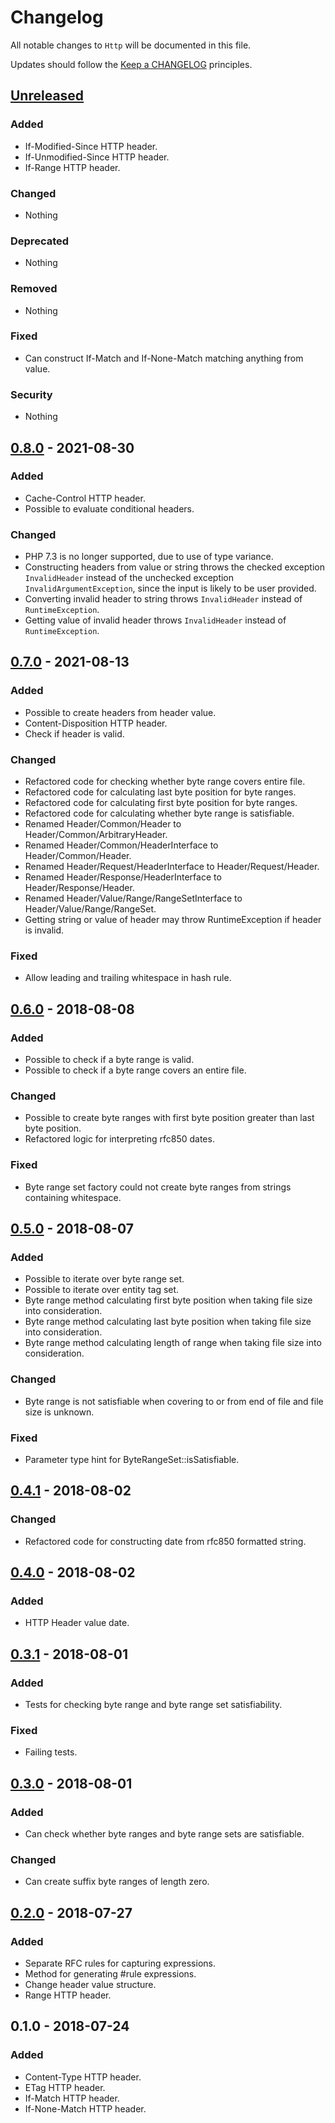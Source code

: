 # Changelog

All notable changes to `Http` will be documented in this file.

Updates should follow the [Keep a CHANGELOG](http://keepachangelog.com/) principles.

## [Unreleased](https://github.com/Stadly/Http/compare/v0.8.0...HEAD)

### Added
- If-Modified-Since HTTP header.
- If-Unmodified-Since HTTP header.
- If-Range HTTP header.

### Changed
- Nothing

### Deprecated
- Nothing

### Removed
- Nothing

### Fixed
- Can construct If-Match and If-None-Match matching anything from value.

### Security
- Nothing

## [0.8.0](https://github.com/Stadly/Http/compare/v0.7.0...v0.8.0) - 2021-08-30

### Added
- Cache-Control HTTP header.
- Possible to evaluate conditional headers.

### Changed
- PHP 7.3 is no longer supported, due to use of type variance.
- Constructing headers from value or string throws the checked exception `InvalidHeader` instead of the unchecked exception `InvalidArgumentException`, since the input is likely to be user provided.
- Converting invalid header to string throws `InvalidHeader` instead of `RuntimeException`.
- Getting value of invalid header throws `InvalidHeader` instead of `RuntimeException`.

## [0.7.0](https://github.com/Stadly/Http/compare/v0.6.0...v0.7.0) - 2021-08-13

### Added
- Possible to create headers from header value.
- Content-Disposition HTTP header.
- Check if header is valid.

### Changed
- Refactored code for checking whether byte range covers entire file.
- Refactored code for calculating last byte position for byte ranges.
- Refactored code for calculating first byte position for byte ranges.
- Refactored code for calculating whether byte range is satisfiable.
- Renamed Header/Common/Header to Header/Common/ArbitraryHeader.
- Renamed Header/Common/HeaderInterface to Header/Common/Header.
- Renamed Header/Request/HeaderInterface to Header/Request/Header.
- Renamed Header/Response/HeaderInterface to Header/Response/Header.
- Renamed Header/Value/Range/RangeSetInterface to Header/Value/Range/RangeSet.
- Getting string or value of header may throw RuntimeException if header is invalid.

### Fixed
- Allow leading and trailing whitespace in hash rule.

## [0.6.0](https://github.com/Stadly/Http/compare/v0.5.0...v0.6.0) - 2018-08-08

### Added
- Possible to check if a byte range is valid.
- Possible to check if a byte range covers an entire file.

### Changed
- Possible to create byte ranges with first byte position greater than last byte position.
- Refactored logic for interpreting rfc850 dates.

### Fixed
- Byte range set factory could not create byte ranges from strings containing whitespace.

## [0.5.0](https://github.com/Stadly/Http/compare/v0.4.1...v0.5.0) - 2018-08-07

### Added
- Possible to iterate over byte range set.
- Possible to iterate over entity tag set.
- Byte range method calculating first byte position when taking file size into consideration.
- Byte range method calculating last byte position when taking file size into consideration.
- Byte range method calculating length of range when taking file size into consideration.

### Changed
- Byte range is not satisfiable when covering to or from end of file and file size is unknown.

### Fixed
- Parameter type hint for ByteRangeSet::isSatisfiable.

## [0.4.1](https://github.com/Stadly/Http/compare/v0.4.0...v0.4.1) - 2018-08-02

### Changed
- Refactored code for constructing date from rfc850 formatted string.

## [0.4.0](https://github.com/Stadly/Http/compare/v0.3.1...v0.4.0) - 2018-08-02

### Added
- HTTP Header value date.

## [0.3.1](https://github.com/Stadly/Http/compare/v0.3.0...v0.3.1) - 2018-08-01

### Added
- Tests for checking byte range and byte range set satisfiability.

### Fixed
- Failing tests.

## [0.3.0](https://github.com/Stadly/Http/compare/v0.2.0...v0.3.0) - 2018-08-01

### Added
- Can check whether byte ranges and byte range sets are satisfiable.

### Changed
- Can create suffix byte ranges of length zero.

## [0.2.0](https://github.com/Stadly/Http/compare/v0.1.0...v0.2.0) - 2018-07-27

### Added
- Separate RFC rules for capturing expressions.
- Method for generating #rule expressions.
- Change header value structure.
- Range HTTP header.

## 0.1.0 - 2018-07-24

### Added
- Content-Type HTTP header.
- ETag HTTP header.
- If-Match HTTP header.
- If-None-Match HTTP header.
